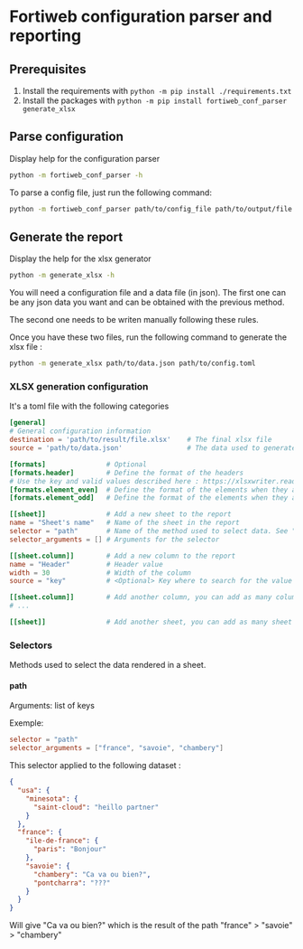 # Fortiweb configuration parser and reporting

## Prerequisites

1. Install the requirements with `python -m pip install ./requirements.txt`
2. Install the packages with `python -m pip install fortiweb_conf_parser generate_xlsx`

## Parse configuration

Display help for the configuration parser

```bash
python -m fortiweb_conf_parser -h
```

To parse a config file, just run the following command:

```bash
python -m fortiweb_conf_parser path/to/config_file path/to/output/file.json
```

## Generate the report

Display the help for the xlsx generator

```bash
python -m generate_xlsx -h
```

You will need a configuration file and a data file (in json). The first one can be any json data you want and can be
obtained with the previous method.

The second one needs to be writen manually following these rules.

Once you have these two files, run the following command to generate the xlsx file :
```bash
python -m generate_xlsx path/to/data.json path/to/config.toml
```

### XLSX generation configuration

It's a toml file with the following categories

```toml
[general]
# General configuration information
destination = 'path/to/result/file.xlsx'    # The final xlsx file
source = 'path/to/data.json'                # The data used to generate the report

[formats]               # Optional
[formats.header]        # Define the format of the headers
# Use the key and valid values described here : https://xlsxwriter.readthedocs.io/format.html#format-methods-and-format-properties
[formats.element_even]  # Define the format of the elements when they are on an even row number
[formats.element_odd]   # Define the format of the elements when they are on an odd row number

[[sheet]]               # Add a new sheet to the report
name = "Sheet's name"   # Name of the sheet in the report
selector = "path"       # Name of the method used to select data. See "Selectors"
selector_arguments = [] # Arguments for the selector

[[sheet.column]]        # Add a new column to the report
name = "Header"         # Header value
width = 30              # Width of the column
source = "key"          # <Optional> Key where to search for the value in the dictionary. If omitted, the name of the dictionary will be used

[[sheet.column]]        # Add another column, you can add as many column as you want to
# ...

[[sheet]]               # Add another sheet, you can add as many sheet as you want to
```

### Selectors

Methods used to select the data rendered in a sheet.

#### path

Arguments: list of keys

Exemple:

```toml
selector = "path"
selector_arguments = ["france", "savoie", "chambery"]
```

This selector applied to the following dataset :

```json
{
  "usa": {
    "minesota": {
      "saint-cloud": "heillo partner"
    }
  },
  "france": {
    "ile-de-france": {
      "paris": "Bonjour"
    },
    "savoie": {
      "chambery": "Ca va ou bien?",
      "pontcharra": "???"
    }
  }
}
```

Will give "Ca va ou bien?" which is the result of the path "france" > "savoie" > "chambery"
